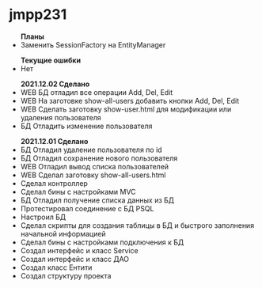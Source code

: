 # jmpp231


<ul> <b>Планы</b>
<li>Заменить SessionFactory на EntityManager</li>
</ul>


<ul> <b>Текущие ошибки</b>
<li>Нет</li>
</ul>

<ul> <b>2021.12.02 Сделано</b>
<li>WEB БД отладил все операции Add, Del, Edit</li>
<li>WEB На заготовке show-all-users добавить кнопки Add, Del, Edit</li>
<li>WEB Сделать заготовку show-user.html для модификации или удаления пользователя</li>
<li>БД Отладить изменение пользователя</li>
</ul>


<ul> <b>2021.12.01 Сделано</b>
<li>БД Отладил удаление пользователя по id</li>
<li>БД Отладил сохранение нового пользователя</li>
<li>WEB Отладил вывод списка пользователей</li>
<li>WEB Сделал заготовку show-all-users.html</li>
<li>Сделал контроллер</li>
<li>Сделал бины с настройками MVC</li>
<li>БД Отладил получение списка данных из БД</li>
<li>Протестировал соединение с БД PSQL</li>
<li>Настроил БД</li>
<li>Сделал скрипты для создания таблицы в БД и быстрого заполнения начальной информацией</li>
<li>Сделал бины с настройками подключения к БД</li>
<li>Создал интерфейс и класс Service</li>
<li>Создал интерфейс и класс ДАО</li>
<li>Создал класс Ентити</li>
<li>Создал структуру проекта</li>
</ul>